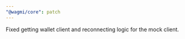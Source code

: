 ```yaml
---
"@wagmi/core": patch
---
```


Fixed getting wallet client and reconnecting logic for the mock client.
